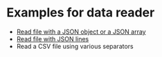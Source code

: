 # Examples for data reader

* [Read file with a JSON object or a JSON array](json/README.md)
* [Read file with JSON lines](json_lines/README.md)
* Read a CSV file using various separators
